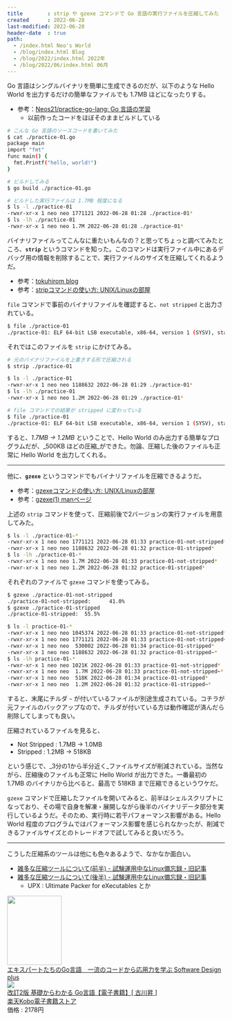 ```yaml
---
title        : strip や gzexe コマンドで Go 言語の実行ファイルを圧縮してみた
created      : 2022-06-28
last-modified: 2022-06-28
header-date  : true
path:
  - /index.html Neo's World
  - /blog/index.html Blog
  - /blog/2022/index.html 2022年
  - /blog/2022/06/index.html 06月
---
```


Go 言語はシングルバイナリを簡単に生成できるのだが、以下のような Hello World を出力するだけの簡単なファイルでも 1.7MB ほどになったりする。

- 参考：[Neos21/practice-go-lang: Go 言語の学習](https://github.com/Neos21/practice-go-lang)
  - 以前作ったコードをほぼそのままビルドしている

```bash
# こんな Go 言語のソースコードを書いてみた
$ cat ./practice-01.go
package main
import "fmt"
func main() {
  fmt.Printf("hello, world!")
}

# ビルドしてみる
$ go build ./practice-01.go

# ビルドした実行ファイルは 1.7MB 程度になる
$ ls -l ./practice-01
-rwxr-xr-x 1 neo neo 1771121 2022-06-28 01:28 ./practice-01*
$ ls -lh ./practice-01
-rwxr-xr-x 1 neo neo 1.7M 2022-06-28 01:28 ./practice-01*
```

バイナリファイルってこんなに重たいもんなの？と思ってちょっと調べてみたところ、**`strip`** というコマンドを知った。このコマンドは実行ファイル中にあるデバッグ用の情報を削除することで、実行ファイルのサイズを圧縮してくれるようだ。

- 参考：[tokuhirom blog](http://blog.64p.org/entry/2022/06/23/004339)
- 参考：[stripコマンドの使い方: UNIX/Linuxの部屋](http://x68000.q-e-d.net/~68user/unix/pickup?strip)

`file` コマンドで事前のバイナリファイルを確認すると、`not stripped` と出力されている。

```bash
$ file ./practice-01
./practice-01: ELF 64-bit LSB executable, x86-64, version 1 (SYSV), statically linked, Go BuildID=If9zmA0q8uak25Vtwi9t/M61qxQqNB8bJSYiRbM2T/aAR70uYax_77fI8PV8sU/khQyoJPhKjrEfwhzUIKi, not stripped
```

それではこのファイルを `strip` にかけてみる。

```bash
# 元のバイナリファイルを上書きする形で圧縮される
$ strip ./practice-01

$ ls -l ./practice-01
-rwxr-xr-x 1 neo neo 1188632 2022-06-28 01:29 ./practice-01*
$ ls -lh ./practice-01
-rwxr-xr-x 1 neo neo 1.2M 2022-06-28 01:29 ./practice-01*

# file コマンドでの結果が stripped に変わっている
$ file ./practice-01
./practice-01: ELF 64-bit LSB executable, x86-64, version 1 (SYSV), statically linked, Go BuildID=If9zmA0q8uak25Vtwi9t/M61qxQqNB8bJSYiRbM2T/aAR70uYax_77fI8PV8sU/khQyoJPhKjrEfwhzUIKi, stripped
```

すると、_1.7MB → 1.2MB_ ということで、Hello World のみ出力する簡単なプログラムだが、_500KB ほどの圧縮_ができた。勿論、圧縮した後のファイルも正常に Hello World を出力してくれる。

---

他に、**`gzexe`** というコマンドでもバイナリファイルを圧縮できるようだ。

- 参考：[gzexeコマンドの使い方: UNIX/Linuxの部屋](http://x68000.q-e-d.net/~68user/unix/pickup?gzexe)
- 参考：[gzexe(1) manページ](https://nxmnpg.lemoda.net/ja/1/gzexe)

上述の `strip` コマンドを使って、圧縮前後で2バージョンの実行ファイルを用意してみた。

```bash
$ ls -l ./practice-01-*
-rwxr-xr-x 1 neo neo 1771121 2022-06-28 01:33 practice-01-not-stripped*
-rwxr-xr-x 1 neo neo 1188632 2022-06-28 01:32 practice-01-stripped*
$ ls -lh ./practice-01-*
-rwxr-xr-x 1 neo neo 1.7M 2022-06-28 01:33 practice-01-not-stripped*
-rwxr-xr-x 1 neo neo 1.2M 2022-06-28 01:32 practice-01-stripped*
```

それぞれのファイルで `gzexe` コマンドを使ってみる。

```bash
$ gzexe ./practice-01-not-stripped
./practice-01-not-stripped:      41.0%
$ gzexe ./practice-01-stripped
./practice-01-stripped:  55.5%

$ ls -l practice-01-*
-rwxr-xr-x 1 neo neo 1045374 2022-06-28 01:33 practice-01-not-stripped*
-rwxr-xr-x 1 neo neo 1771121 2022-06-28 01:33 practice-01-not-stripped~*
-rwxr-xr-x 1 neo neo  530002 2022-06-28 01:34 practice-01-stripped*
-rwxr-xr-x 1 neo neo 1188632 2022-06-28 01:32 practice-01-stripped~*
$ ls -lh practice-01-*
-rwxr-xr-x 1 neo neo 1021K 2022-06-28 01:33 practice-01-not-stripped*
-rwxr-xr-x 1 neo neo  1.7M 2022-06-28 01:33 practice-01-not-stripped~*
-rwxr-xr-x 1 neo neo  518K 2022-06-28 01:34 practice-01-stripped*
-rwxr-xr-x 1 neo neo  1.2M 2022-06-28 01:32 practice-01-stripped~*
```

すると、末尾にチルダ `~` が付いているファイルが別途生成されている。コチラが元ファイルのバックアップなので、チルダが付いている方は動作確認が済んだら削除してしまっても良い。

圧縮されているファイルを見ると、

- Not Stripped : 1.7MB → 1.0MB
- Stripped : 1.2MB → 518KB

という感じで、_3分の1から半分近く_ファイルサイズが削減されている。当然ながら、圧縮後のファイルも正常に Hello World が出力できた。一番最初の 1.7MB のバイナリから比べると、最高で 518KB まで圧縮できるというワケだ。

`gzexe` コマンドで圧縮したファイルを開いてみると、前半はシェルスクリプトになっており、その場で自身を解凍・展開しながら後半のバイナリデータ部分を実行しているようだ。そのため、実行時に若干パフォーマンス影響がある。Hello World 程度のプログラムではパフォーマンス影響を感じられなかったが、削減できるファイルサイズとのトレードオフで試してみると良いだろう。

---

こうした圧縮系のツールは他にも色々あるようで、なかなか面白い。

- [雑多な圧縮ツールについて(前半) - 試験運用中なLinux備忘録・旧記事](https://kakurasan.hatenadiary.jp/entry/20100104/p1)
- [雑多な圧縮ツールについて(後半) - 試験運用中なLinux備忘録・旧記事](https://kakurasan.hatenadiary.jp/entry/20100105/p1)
  - UPX : Ultimate Packer for eXecutables とか

<div class="ad-amazon">
  <div class="ad-amazon-image">
    <a href="https://www.amazon.co.jp/dp/B09P4PH63R?tag=neos21-22&amp;linkCode=osi&amp;th=1&amp;psc=1">
      <img src="https://m.media-amazon.com/images/I/41L6s6S4+8L._SL160_.jpg" width="126" height="160">
    </a>
  </div>
  <div class="ad-amazon-info">
    <div class="ad-amazon-title">
      <a href="https://www.amazon.co.jp/dp/B09P4PH63R?tag=neos21-22&amp;linkCode=osi&amp;th=1&amp;psc=1">エキスパートたちのGo言語　一流のコードから応用力を学ぶ Software Design plus</a>
    </div>
  </div>
</div>

<div class="ad-rakuten">
  <div class="ad-rakuten-image">
    <a href="https://hb.afl.rakuten.co.jp/hgc/g00reb42.waxycf23.g00reb42.waxyd080/?pc=https%3A%2F%2Fitem.rakuten.co.jp%2Frakutenkobo-ebooks%2F738af971b92b37a1a78e280d2db8f47a%2F&amp;m=http%3A%2F%2Fm.rakuten.co.jp%2Frakutenkobo-ebooks%2Fi%2F16199049%2F">
      <img src="https://thumbnail.image.rakuten.co.jp/@0_mall/rakutenkobo-ebooks/cabinet/0006/2000004970006.jpg?_ex=128x128">
    </a>
  </div>
  <div class="ad-rakuten-info">
    <div class="ad-rakuten-title">
      <a href="https://hb.afl.rakuten.co.jp/hgc/g00reb42.waxycf23.g00reb42.waxyd080/?pc=https%3A%2F%2Fitem.rakuten.co.jp%2Frakutenkobo-ebooks%2F738af971b92b37a1a78e280d2db8f47a%2F&amp;m=http%3A%2F%2Fm.rakuten.co.jp%2Frakutenkobo-ebooks%2Fi%2F16199049%2F">改訂2版 基礎からわかる Go言語【電子書籍】[ 古川昇 ]</a>
    </div>
    <div class="ad-rakuten-shop">
      <a href="https://hb.afl.rakuten.co.jp/hgc/g00reb42.waxycf23.g00reb42.waxyd080/?pc=https%3A%2F%2Fwww.rakuten.co.jp%2Frakutenkobo-ebooks%2F&amp;m=http%3A%2F%2Fm.rakuten.co.jp%2Frakutenkobo-ebooks%2F">楽天Kobo電子書籍ストア</a>
    </div>
    <div class="ad-rakuten-price">価格 : 2178円</div>
  </div>
</div>
